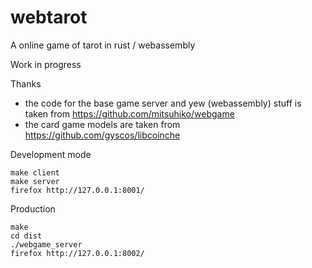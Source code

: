 # webtarot

A online game of tarot in rust / webassembly

Work in progress

Thanks
* the code for the base game server and yew (webassembly) stuff is taken from https://github.com/mitsuhiko/webgame
* the card game models are taken from https://github.com/gyscos/libcoinche

Development mode 

```
make client
make server
firefox http://127.0.0.1:8001/
```

Production

```
make
cd dist
./webgame_server
firefox http://127.0.0.1:8002/
```

